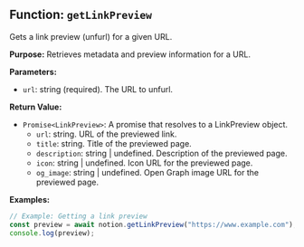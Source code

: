 ## Function: `getLinkPreview`

Gets a link preview (unfurl) for a given URL.

**Purpose:**
Retrieves metadata and preview information for a URL.

**Parameters:**

- `url`: string (required). The URL to unfurl.

**Return Value:**

- `Promise<LinkPreview>`: A promise that resolves to a LinkPreview object.
  - `url`: string. URL of the previewed link.
  - `title`: string. Title of the previewed page.
  - `description`: string | undefined. Description of the previewed page.
  - `icon`: string | undefined. Icon URL for the previewed page.
  - `og_image`: string | undefined. Open Graph image URL for the previewed page.

**Examples:**

```typescript
// Example: Getting a link preview
const preview = await notion.getLinkPreview("https://www.example.com");
console.log(preview);
```